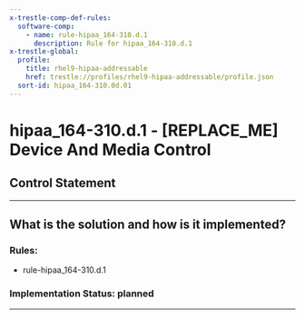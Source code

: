 ```yaml
---
x-trestle-comp-def-rules:
  software-comp:
    - name: rule-hipaa_164-310.d.1
      description: Rule for hipaa_164-310.d.1
x-trestle-global:
  profile:
    title: rhel9-hipaa-addressable
    href: trestle://profiles/rhel9-hipaa-addressable/profile.json
  sort-id: hipaa_164-310.0d.01
---
```


# hipaa_164-310.d.1 - \[REPLACE_ME\] Device And Media Control

## Control Statement

______________________________________________________________________

## What is the solution and how is it implemented?

<!-- For implementation status enter one of: implemented, partial, planned, alternative, not-applicable -->

<!-- Note that the list of rules under ### Rules: is read-only and changes will not be captured after assembly to JSON -->

<!-- Add control implementation description here for control: hipaa_164-310.d.1 -->

### Rules:

  - rule-hipaa_164-310.d.1

### Implementation Status: planned

______________________________________________________________________
